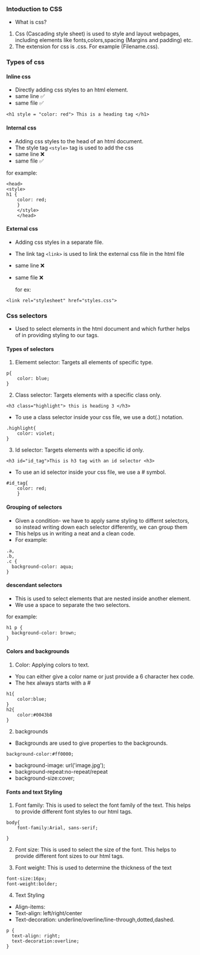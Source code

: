 ### Intoduction to CSS

- What is css?

1. Css (Cascading style sheet) is used to style and layout webpages, including elements like fonts,colors,spacing (Margins and padding) etc.
2. The extension for css is .css. For example (Filename.css).

### Types of css

#### Inline css

- Directly adding css styles to an html element.
- same line ✅
- same file ✅

```
<h1 style = "color: red"> This is a heading tag </h1>
```

#### Internal css

- Adding css styles to the head of an html document.
- The style tag `<style>` tag is used to add the css
- same line ❌
- same file ✅

for example:

```
<head>
<style>
h1 {
    color: red;
    }
    </style>
    </head>
```

#### External css

- Adding css styles in a separate file.
- The link tag `<link>` is used to link the external css file in the html file
- same line ❌
- same file ❌

  for ex:

```
<link rel="stylesheet" href="styles.css">
```

### Css selectors

- Used to select elements in the html document and which further helps of in providing styling to our tags.

#### Types of selectors

1. Elememt selector: Targets all elements of specific type.

```
p{
    color: blue;
}
```

2. Class selector: Targets elements with a specific class only.

```
<h3 class="highlight"> this is heading 3 </h3>
```

- To use a class selector inside your css file, we use a dot(.) notation.

```
.highlight{
    color: violet;
}
```

3. Id selector: Targets elements with a specific id only.

```
<h3 id="id_tag">This is h3 tag with an id selector <h3>
```

- To use an id selector inside your css file, we use a # symbol.

```
#id_tag{
    color: red;
    }
```

#### Grouping of selectors

- Given a condition- we have to apply same styling to differnt selectors, so instead writing down each selector differently, we can group them
- This helps us in writing a neat and a clean code.
- For example:

```
.a,
.b,
.c {
  background-color: aqua;
}
```

#### descendant selectors

- This is used to select elements that are nested inside another element.
- We use a space to separate the two selectors.

for example:

```
h1 p {
  background-color: brown;
}
```

#### Colors and backgrounds

1.  Color: Applying colors to text.

- You can either give a color name or just provide a 6 character hex code.
- The hex always starts with a #

```
h1{
    color:blue;
}
h2{
    color:#0043b8
}
```

2. backgrounds

- Backgrounds are used to give properties to the backgrounds.

```
background-color:#ff0000;
```

- background-image: url('image.jpg');
- background-repeat:no-repeat/repeat
- background-size:cover;

#### Fonts and text Styling

1.  Font family: This is used to select the font family of the text.
    This helps to provide different font styles to our html tags.

```
body{
    font-family:Arial, sans-serif;

}
```

2.  Font size: This is used to select the size of the font.
    This helps to provide different font sizes to our html tags.

3.  Font weight: This is used to determine the thickness of the text

```
font-size:16px;
font-weight:bolder;
```

4. Text Styling

- Align-items:
- Text-align: left/right/center
- Text-decoration: underline/overline/line-through,dotted,dashed.

```
p {
  text-align: right;
  text-decoration:overline;
}
```
